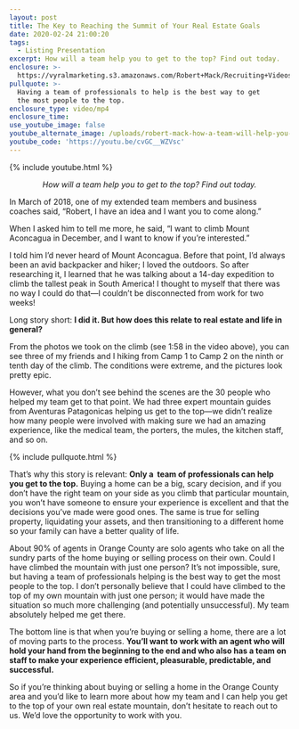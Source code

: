 ```yaml
---
layout: post
title: The Key to Reaching the Summit of Your Real Estate Goals
date: 2020-02-24 21:00:20
tags:
  - Listing Presentation
excerpt: How will a team help you to get to the top? Find out today.
enclosure: >-
  https://vyralmarketing.s3.amazonaws.com/Robert+Mack/Recruiting+Videos/The+Key+to+Reaching+the+Summit+of+Your+Real+Estate+Goals.mp4
pullquote: >-
  Having a team of professionals to help is the best way to get
  the most people to the top.
enclosure_type: video/mp4
enclosure_time:
use_youtube_image: false
youtube_alternate_image: /uploads/robert-mack-how-a-team-will-help-you-get-to-the-top-youtube.jpg
youtube_code: 'https://youtu.be/cvGC__WZVsc'
---
```


{% include youtube.html %}

<p style="text-align: center;"><em>How will a team help you to get to the top? Find out today.</em></p>

In March of 2018, one of my extended team members and business coaches said, “Robert, I have an idea and I want you to come along.”&nbsp;

When I asked him to tell me more, he said, “I want to climb Mount Aconcagua in December, and I want to know if you’re interested.”&nbsp;

I told him I’d never heard of Mount Aconcagua. Before that point, I’d always been an avid backpacker and hiker; I loved the outdoors. So after researching it, I learned that he was talking about a 14-day expedition to climb the tallest peak in South America\! I thought to myself that there was no way I could do that—I couldn’t be disconnected from work for two weeks\!

Long story short: **I did it. But how does this relate to real estate and life in general?**

From the photos we took on the climb (see 1:58 in the video above), you can see three of my friends and I hiking from Camp 1 to Camp 2 on the ninth or tenth day of the climb. The conditions were extreme, and the pictures look pretty epic.

However, what you don’t see behind the scenes are the 30 people who helped my team get to that point. We had three expert mountain guides from Aventuras Patagonicas helping us get to the top—we didn’t realize how many people were involved with making sure we had an amazing experience, like the medical team, the porters, the mules, the kitchen staff, and so on.

{% include pullquote.html %}

That’s why this story is relevant: **Only a &nbsp;team of professionals can help you get to the top.** Buying a home can be a big, scary decision, and if you don’t have the right team on your side as you climb that particular mountain, you won’t have someone to ensure your experience is excellent and that the decisions you’ve made were good ones. The same is true for selling property, liquidating your assets, and then transitioning to a different home so your family can have a better quality of life.

About 90% of agents in Orange County are solo agents who take on all the sundry parts of the home buying or selling process on their own. Could I have climbed the mountain with just one person? It’s not impossible, sure, but having a team of professionals helping is the best way to get the most people to the top. I don’t personally believe that I could have climbed to the top of my own mountain with just one person; it would have made the situation so much more challenging (and potentially unsuccessful). My team absolutely helped me get there.

The bottom line is that when you’re buying or selling a home, there are a lot of moving parts to the process. **You’ll want to work with an agent who will hold your hand from the beginning to the end and who also has a team on staff to make your experience efficient, pleasurable, predictable, and successful.**

So if you’re thinking about buying or selling a home in the Orange County area and you’d like to learn more about how my team and I can help you get to the top of your own real estate mountain, don’t hesitate to reach out to us. We’d love the opportunity to work with you.
